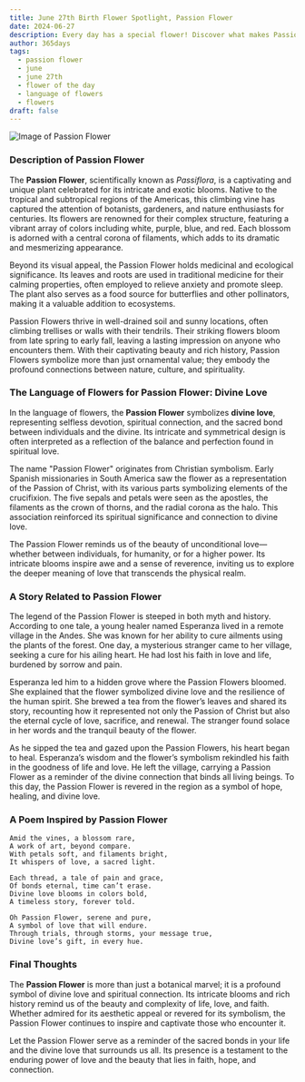 ```yaml
---
title: June 27th Birth Flower Spotlight, Passion Flower
date: 2024-06-27
description: Every day has a special flower! Discover what makes Passion Flower unique as today’s birth flower and its symbolic meaning.
author: 365days
tags:
  - passion flower
  - june
  - june 27th
  - flower of the day
  - language of flowers
  - flowers
draft: false
---
```


![Image of Passion Flower](https://cdn.pixabay.com/photo/2016/10/06/03/32/watch-flowers-1718103_640.jpg#center)


### Description of Passion Flower

The **Passion Flower**, scientifically known as _Passiflora_, is a captivating and unique plant celebrated for its intricate and exotic blooms. Native to the tropical and subtropical regions of the Americas, this climbing vine has captured the attention of botanists, gardeners, and nature enthusiasts for centuries. Its flowers are renowned for their complex structure, featuring a vibrant array of colors including white, purple, blue, and red. Each blossom is adorned with a central corona of filaments, which adds to its dramatic and mesmerizing appearance.

Beyond its visual appeal, the Passion Flower holds medicinal and ecological significance. Its leaves and roots are used in traditional medicine for their calming properties, often employed to relieve anxiety and promote sleep. The plant also serves as a food source for butterflies and other pollinators, making it a valuable addition to ecosystems.

Passion Flowers thrive in well-drained soil and sunny locations, often climbing trellises or walls with their tendrils. Their striking flowers bloom from late spring to early fall, leaving a lasting impression on anyone who encounters them. With their captivating beauty and rich history, Passion Flowers symbolize more than just ornamental value; they embody the profound connections between nature, culture, and spirituality.

### The Language of Flowers for Passion Flower: Divine Love

In the language of flowers, the **Passion Flower** symbolizes **divine love**, representing selfless devotion, spiritual connection, and the sacred bond between individuals and the divine. Its intricate and symmetrical design is often interpreted as a reflection of the balance and perfection found in spiritual love.

The name "Passion Flower" originates from Christian symbolism. Early Spanish missionaries in South America saw the flower as a representation of the Passion of Christ, with its various parts symbolizing elements of the crucifixion. The five sepals and petals were seen as the apostles, the filaments as the crown of thorns, and the radial corona as the halo. This association reinforced its spiritual significance and connection to divine love.

The Passion Flower reminds us of the beauty of unconditional love—whether between individuals, for humanity, or for a higher power. Its intricate blooms inspire awe and a sense of reverence, inviting us to explore the deeper meaning of love that transcends the physical realm.

### A Story Related to Passion Flower

The legend of the Passion Flower is steeped in both myth and history. According to one tale, a young healer named Esperanza lived in a remote village in the Andes. She was known for her ability to cure ailments using the plants of the forest. One day, a mysterious stranger came to her village, seeking a cure for his ailing heart. He had lost his faith in love and life, burdened by sorrow and pain.

Esperanza led him to a hidden grove where the Passion Flowers bloomed. She explained that the flower symbolized divine love and the resilience of the human spirit. She brewed a tea from the flower’s leaves and shared its story, recounting how it represented not only the Passion of Christ but also the eternal cycle of love, sacrifice, and renewal. The stranger found solace in her words and the tranquil beauty of the flower.

As he sipped the tea and gazed upon the Passion Flowers, his heart began to heal. Esperanza’s wisdom and the flower’s symbolism rekindled his faith in the goodness of life and love. He left the village, carrying a Passion Flower as a reminder of the divine connection that binds all living beings. To this day, the Passion Flower is revered in the region as a symbol of hope, healing, and divine love.

### A Poem Inspired by Passion Flower

```
Amid the vines, a blossom rare,  
A work of art, beyond compare.  
With petals soft, and filaments bright,  
It whispers of love, a sacred light.  

Each thread, a tale of pain and grace,  
Of bonds eternal, time can’t erase.  
Divine love blooms in colors bold,  
A timeless story, forever told.  

Oh Passion Flower, serene and pure,  
A symbol of love that will endure.  
Through trials, through storms, your message true,  
Divine love’s gift, in every hue.  
```

### Final Thoughts

The **Passion Flower** is more than just a botanical marvel; it is a profound symbol of divine love and spiritual connection. Its intricate blooms and rich history remind us of the beauty and complexity of life, love, and faith. Whether admired for its aesthetic appeal or revered for its symbolism, the Passion Flower continues to inspire and captivate those who encounter it.

Let the Passion Flower serve as a reminder of the sacred bonds in your life and the divine love that surrounds us all. Its presence is a testament to the enduring power of love and the beauty that lies in faith, hope, and connection.

